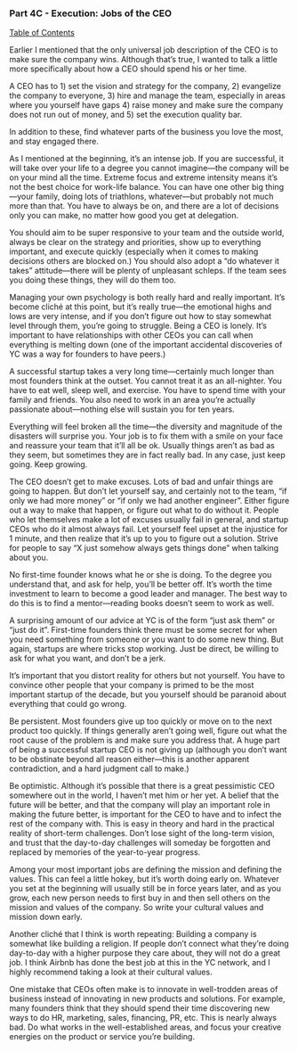 ### Part 4C - Execution: Jobs of the CEO

[Table of Contents](http://playbook.samaltman.com/#toc)

Earlier I mentioned that the only universal job description of the CEO is to make sure the company wins. Although that’s true, I wanted to talk a little more specifically about how a CEO should spend his or her time.

A CEO has to 1\) set the vision and strategy for the company, 2\) evangelize the company to everyone, 3\) hire and manage the team, especially in areas where you yourself have gaps 4\) raise money and make sure the company does not run out of money, and 5\) set the execution quality bar.

In addition to these, find whatever parts of the business you love the most, and stay engaged there.

As I mentioned at the beginning, it’s an intense job. If you are successful, it will take over your life to a degree you cannot imagine—the company will be on your mind all the time. Extreme focus and extreme intensity means it’s not the best choice for work-life balance. You can have one other big thing—your family, doing lots of triathlons, whatever—but probably not much more than that. You have to always be on, and there are a lot of decisions only you can make, no matter how good you get at delegation.

You should aim to be super responsive to your team and the outside world, always be clear on the strategy and priorities, show up to everything important, and execute quickly \(especially when it comes to making decisions others are blocked on.\) You should also adopt a “do whatever it takes” attitude—there will be plenty of unpleasant schleps. If the team sees you doing these things, they will do them too.

Managing your own psychology is both really hard and really important. It’s become cliché at this point, but it’s really true—the emotional highs and lows are very intense, and if you don’t figure out how to stay somewhat level through them, you’re going to struggle. Being a CEO is lonely. It’s important to have relationships with other CEOs you can call when everything is melting down \(one of the important accidental discoveries of YC was a way for founders to have peers.\)

A successful startup takes a very long time—certainly much longer than most founders think at the outset. You cannot treat it as an all-nighter. You have to eat well, sleep well, and exercise. You have to spend time with your family and friends. You also need to work in an area you’re actually passionate about—nothing else will sustain you for ten years.

Everything will feel broken all the time—the diversity and magnitude of the disasters will surprise you. Your job is to fix them with a smile on your face and reassure your team that it’ll all be ok. Usually things aren’t as bad as they seem, but sometimes they are in fact really bad. In any case, just keep going. Keep growing.

The CEO doesn’t get to make excuses. Lots of bad and unfair things are going to happen. But don’t let yourself say, and certainly not to the team, “if only we had more money” or “if only we had another engineer”. Either figure out a way to make that happen, or figure out what to do without it. People who let themselves make a lot of excuses usually fail in general, and startup CEOs who do it almost always fail. Let yourself feel upset at the injustice for 1 minute, and then realize that it’s up to you to figure out a solution. Strive for people to say “X just somehow always gets things done” when talking about you.

No first-time founder knows what he or she is doing. To the degree you understand that, and ask for help, you’ll be better off. It’s worth the time investment to learn to become a good leader and manager. The best way to do this is to find a mentor—reading books doesn’t seem to work as well.

A surprising amount of our advice at YC is of the form “just ask them” or “just do it”. First-time founders think there must be some secret for when you need something from someone or you want to do some new thing. But again, startups are where tricks stop working. Just be direct, be willing to ask for what you want, and don’t be a jerk.

It’s important that you distort reality for others but not yourself. You have to convince other people that your company is primed to be the most important startup of the decade, but you yourself should be paranoid about everything that could go wrong.

Be persistent. Most founders give up too quickly or move on to the next product too quickly. If things generally aren’t going well, figure out what the root cause of the problem is and make sure you address that. A huge part of being a successful startup CEO is not giving up \(although you don’t want to be obstinate beyond all reason either—this is another apparent contradiction, and a hard judgment call to make.\)

Be optimistic. Although it’s possible that there is a great pessimistic CEO somewhere out in the world, I haven’t met him or her yet. A belief that the future will be better, and that the company will play an important role in making the future better, is important for the CEO to have and to infect the rest of the company with. This is easy in theory and hard in the practical reality of short-term challenges. Don’t lose sight of the long-term vision, and trust that the day-to-day challenges will someday be forgotten and replaced by memories of the year-to-year progress.

Among your most important jobs are defining the mission and defining the values. This can feel a little hokey, but it’s worth doing early on. Whatever you set at the beginning will usually still be in force years later, and as you grow, each new person needs to first buy in and then sell others on the mission and values of the company. So write your cultural values and mission down early.

Another cliché that I think is worth repeating: Building a company is somewhat like building a religion. If people don’t connect what they’re doing day-to-day with a higher purpose they care about, they will not do a great job. I think Airbnb has done the best job at this in the YC network, and I highly recommend taking a look at their cultural values.

One mistake that CEOs often make is to innovate in well-trodden areas of business instead of innovating in new products and solutions. For example, many founders think that they should spend their time discovering new ways to do HR, marketing, sales, financing, PR, etc. This is nearly always bad. Do what works in the well-established areas, and focus your creative energies on the product or service you’re building.

